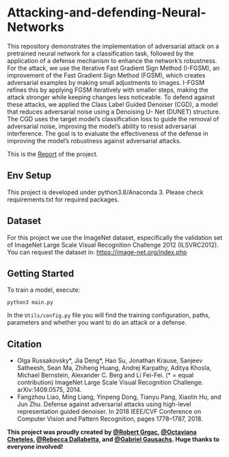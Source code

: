 # Attacking-and-defending-Neural-Networks
This repository demonstrates the implementation of adversarial attack on a pretrained neural network for a classification task, followed by the application of a defense mechanism to enhance the network’s robustness. For the attack, we use the Iterative Fast Gradient Sign Method (I-FGSM), an improvement of the Fast Gradient Sign Method (FGSM), which creates adversarial examples by making small adjustments to images. I-FGSM refines this by applying FGSM iteratively with smaller steps, making the attack stronger while keeping changes less noticeable. To defend against these attacks, we applied the Class Label Guided Denoiser (CGD), a model that reduces adversarial noise using a Denoising U- Net (DUNET) structure. The CGD uses the target model’s classification loss to guide the removal of adversarial noise, improving the model’s ability to resist adversarial interference. The goal is to evaluate the effectiveness of the defense in improving the model’s robustness against adversarial attacks.

This is the [Report](https://github.com/GabrielGausachs/Attacking-and-defending-Neural-Networks/blob/main/Report.pdf) of the project.

## Env Setup

This project is developed under python3.8/Anaconda 3. Please check requirements.txt for required packages.

## Dataset

For this project we use the ImageNet dataset, especifically the validation set of ImageNet Large Scale Visual Recognition Challenge 2012 (ILSVRC2012). You can request the dataset in: https://image-net.org/index.php

## Getting Started
To train a model, execute:

`python3 main.py`

In the `Utils/config.py` file you will find the training configuration, paths, parameters and whether you want to do an attack or a defense.

## Citation
- Olga Russakovsky*, Jia Deng*, Hao Su, Jonathan Krause, Sanjeev Satheesh, Sean Ma, Zhiheng Huang, Andrej Karpathy, Aditya Khosla, Michael Bernstein, Alexander C. Berg and Li Fei-Fei. (* = equal contribution) ImageNet Large Scale Visual Recognition Challenge. arXiv:1409.0575, 2014.
- Fangzhou Liao, Ming Liang, Yinpeng Dong, Tianyu Pang, Xiaolin Hu, and Jun Zhu. Defense against adversarial attacks using high-level representation guided denoiser. In 2018 IEEE/CVF Conference on Computer Vision and Pattern Recognition, pages 1778–1787, 2018.

**This project was proudly created by [@Robert Grgac](https://github.com/Freelancer-cmd), [@Octaviana Cheteles](https://github.com/octaviana3), [@Rebecca Dallabetta](https://github.com/rebedallabetta), and [@Gabriel Gausachs](https://github.com/GabrielGausachs). Huge thanks to everyone involved!**


